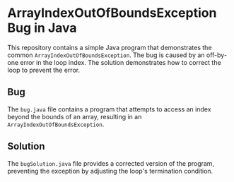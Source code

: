 # ArrayIndexOutOfBoundsException Bug in Java

This repository contains a simple Java program that demonstrates the common `ArrayIndexOutOfBoundsException`. The bug is caused by an off-by-one error in the loop index.  The solution demonstrates how to correct the loop to prevent the error. 

## Bug
The `bug.java` file contains a program that attempts to access an index beyond the bounds of an array, resulting in an `ArrayIndexOutOfBoundsException`.

## Solution
The `bugSolution.java` file provides a corrected version of the program, preventing the exception by adjusting the loop's termination condition.